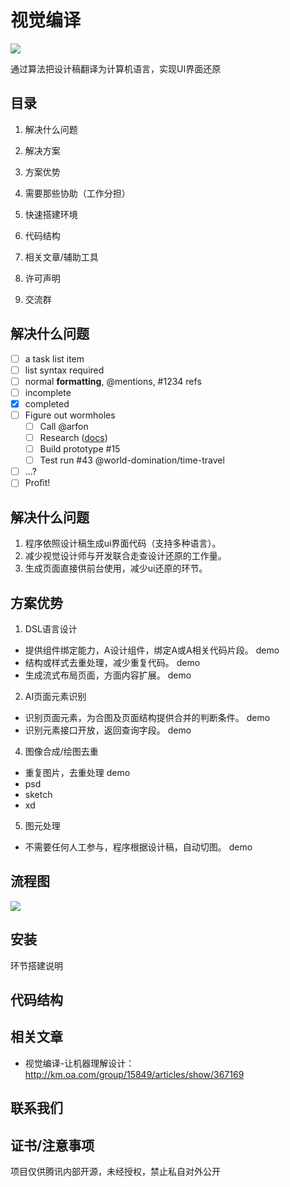# 视觉编译
<img src="http://km.oa.com/files/photos/pictures/201810/1540543101_80_w660_h280.png" />

通过算法把设计稿翻译为计算机语言，实现UI界面还原


## 目录
1. 解决什么问题
2. 解决方案
3. 方案优势

4. 需要那些协助（工作分担）
5. 快速搭建环境
6. 代码结构

7. 相关文章/辅助工具
8. 许可声明
9. 交流群

## 解决什么问题
- [ ] a task list item
- [ ] list syntax required
- [ ] normal **formatting**, @mentions, #1234 refs
- [ ] incomplete
- [x] completed
- [ ] Figure out wormholes
  - [ ] Call @arfon
  - [ ] Research ([docs](http://en.wikipedia.org/wiki/Wormhole#Time_travel))
  - [ ] Build prototype #15
  - [ ] Test run #43 @world-domination/time-travel
- [ ] ...?
- [ ] Profit!

## 解决什么问题
1. 程序依照设计稿生成ui界面代码（支持多种语言）。
2. 减少视觉设计师与开发联合走查设计还原的工作量。
3. 生成页面直接供前台使用，减少ui还原的环节。

## 方案优势
1. DSL语言设计
* 提供组件绑定能力，A设计组件，绑定A或A相关代码片段。 demo
* 结构或样式去重处理，减少重复代码。 demo
* 生成流式布局页面，方面内容扩展。 demo

2. AI页面元素识别
* 识别页面元素，为合图及页面结构提供合并的判断条件。 demo
* 识别元素接口开放，返回查询字段。 demo

4. 图像合成/绘图去重
* 重复图片，去重处理  demo
* psd 
* sketch
* xd

5. 图元处理
* 不需要任何人工参与，程序根据设计稿，自动切图。 demo


## 流程图
<img src="http://km.oa.com/files/photos/pictures/201901/1547005473_87_w966_h636.png" />



## 安装
环节搭建说明

## 代码结构
    
## 相关文章
- 视觉编译-让机器理解设计：http://km.oa.com/group/15849/articles/show/367169

## 联系我们

## 证书/注意事项
项目仅供腾讯内部开源，未经授权，禁止私自对外公开

